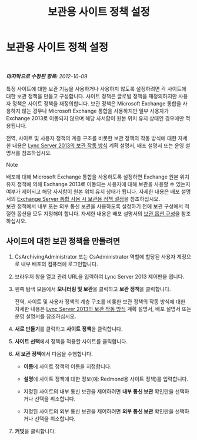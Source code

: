 ﻿---
title: 보관용 사이트 정책 설정
TOCTitle: 보관용 사이트 정책 설정
ms:assetid: dc2ea206-8b9c-44dd-a479-efb217593c89
ms:mtpsurl: https://technet.microsoft.com/ko-kr/library/JJ205325(v=OCS.15)
ms:contentKeyID: 49305235
ms.date: 08/10/2015
mtps_version: v=OCS.15
ms.translationtype: HT
---

# 보관용 사이트 정책 설정

 

_**마지막으로 수정된 항목:** 2012-10-09_

특정 사이트에 대한 보관 기능을 사용하거나 사용하지 않도록 설정하려면 각 사이트에 대한 보관 정책을 만들고 구성합니다. 사이트 정책은 글로벌 정책을 재정의하지만 사용자 정책은 사이트 정책을 재정의합니다. 보관 정책은 Microsoft Exchange 통합을 사용하지 않는 경우나 Microsoft Exchange 통합을 사용하지만 일부 사용자가 Exchange 2013로 이동되지 않으며 해당 사서함이 원본 위치 유지 상태인 경우에만 적용됩니다.

전역, 사이트 및 사용자 정책의 계층 구조를 비롯한 보관 정책의 작동 방식에 대한 자세한 내용은 [Lync Server 2013의 보관 작동 방식](lync-server-2013-how-archiving-works.md) 계획 설명서, 배포 설명서 또는 운영 설명서를 참조하십시오.


> [!NOTE]
> 배포에 대해 Microsoft Exchange 통합을 사용하도록 설정하면 Exchange 원본 위치 유지 정책에 의해 Exchange 2013로 이동되는 사용자에 대해 보관을 사용할 수 있는지 여부가 제어되고 해당 사서함이 원본 위치 유지 상태가 됩니다. 자세한 내용은 배포 설명서의 <A href="lync-server-2013-setting-up-policies-for-archiving-when-using-exchange-server-integration.md">Exchange Server 통합 사용 시 보관용 정책 설정</A>을 참조하십시오.<BR>보관 정책에서 내부 또는 외부 통신 보관을 사용하도록 설정하기 전에 보관 구성에서 적절한 옵션을 모두 지정해야 합니다. 자세한 내용은 배포 설명서의 <A href="lync-server-2013-configuring-archiving-options.md">보관 옵션 구성</A>을 참조하십시오.



## 사이트에 대한 보관 정책을 만들려면

1.  CsArchivingAdministrator 또는 CsAdministrator 역할에 할당된 사용자 계정으로 내부 배포의 컴퓨터에 로그인합니다.

2.  브라우저 창을 열고 관리 URL을 입력하여 Lync Server 2013 제어판을 엽니다.

3.  왼쪽 탐색 모음에서 **모니터링 및 보관**을 클릭하고 **보관 정책**을 클릭합니다.
    
    전역, 사이트 및 사용자 정책의 계층 구조를 비롯한 보관 정책의 작동 방식에 대한 자세한 내용은 [Lync Server 2013의 보관 작동 방식](lync-server-2013-how-archiving-works.md) 계획 설명서, 배포 설명서 또는 운영 설명서를 참조하십시오.

4.  **새로 만들기**를 클릭하고 **사이트 정책**을 클릭합니다.

5.  **사이트 선택**에서 정책을 적용할 사이트를 클릭합니다.

6.  **새 보관 정책**에서 다음을 수행합니다.
    
      - **이름**에 사이트 정책의 이름을 지정합니다.
    
      - **설명**에 사이트 정책에 대한 정보(예: Redmond용 사이트 정책)를 입력합니다.
    
      - 지정된 사이트의 내부 통신 보관을 제어하려면 **내부 통신 보관** 확인란을 선택하거나 선택을 취소합니다.
    
      - 지정된 사이트의 외부 통신 보관을 제어하려면 **외부 통신 보관** 확인란을 선택하거나 선택을 취소합니다.

7.  **커밋**을 클릭합니다.

